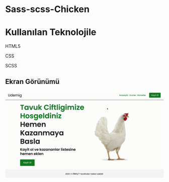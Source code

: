 <h1> Sass-scss-Chicken </h1>

<h1> Kullanılan Teknolojile </h1>

HTML5

CSS

SCSS

<h2> Ekran Görünümü</h2>

![](screen.gif)

